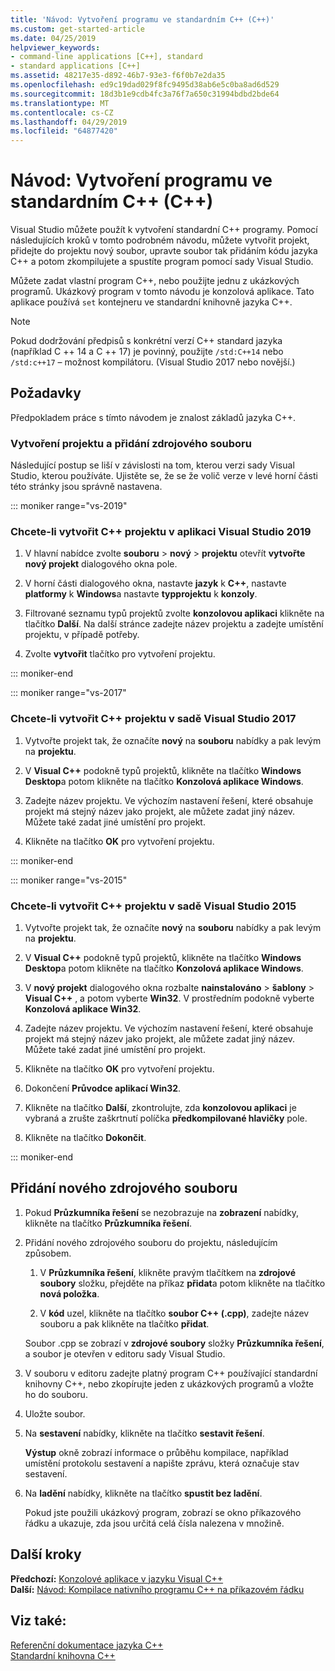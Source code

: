 ```yaml
---
title: 'Návod: Vytvoření programu ve standardním C++ (C++)'
ms.custom: get-started-article
ms.date: 04/25/2019
helpviewer_keywords:
- command-line applications [C++], standard
- standard applications [C++]
ms.assetid: 48217e35-d892-46b7-93e3-f6f0b7e2da35
ms.openlocfilehash: ed9c19dad029f8fc9495d38ab6e5c0ba8ad6d529
ms.sourcegitcommit: 18d3b1e9cdb4fc3a76f7a650c31994bdbd2bde64
ms.translationtype: MT
ms.contentlocale: cs-CZ
ms.lasthandoff: 04/29/2019
ms.locfileid: "64877420"
---
```

# <a name="walkthrough-creating-a-standard-c-program-c"></a>Návod: Vytvoření programu ve standardním C++ (C++)

Visual Studio můžete použít k vytvoření standardní C++ programy. Pomocí následujících kroků v tomto podrobném návodu, můžete vytvořit projekt, přidejte do projektu nový soubor, upravte soubor tak přidáním kódu jazyka C++ a potom zkompilujete a spustíte program pomocí sady Visual Studio.

Můžete zadat vlastní program C++, nebo použijte jednu z ukázkových programů. Ukázkový program v tomto návodu je konzolová aplikace. Tato aplikace používá `set` kontejneru ve standardní knihovně jazyka C++.

> [!NOTE]
> Pokud dodržování předpisů s konkrétní verzí C++ standard jazyka (například C ++ 14 a C ++ 17) je povinný, použijte `/std:C++14` nebo `/std:c++17` – možnost kompilátoru. (Visual Studio 2017 nebo novější.)

## <a name="prerequisites"></a>Požadavky

Předpokladem práce s tímto návodem je znalost základů jazyka C++.

### <a name="to-create-a-project-and-add-a-source-file"></a>Vytvoření projektu a přidání zdrojového souboru

Následující postup se liší v závislosti na tom, kterou verzi sady Visual Studio, kterou používáte. Ujistěte se, že se že volič verze v levé horní části této stránky jsou správně nastavena.

::: moniker range="vs-2019"

### <a name="to-create-a-c-project-in-visual-studio-2019"></a>Chcete-li vytvořit C++ projektu v aplikaci Visual Studio 2019

1. V hlavní nabídce zvolte **souboru** > **nový** > **projektu** otevřít **vytvořte nový projekt** dialogového okna pole.

1. V horní části dialogového okna, nastavte **jazyk** k **C++**, nastavte **platformy** k **Windows**a nastavte **typprojektu** k **konzoly**. 

1. Filtrované seznamu typů projektů zvolte **konzolovou aplikaci** klikněte na tlačítko **Další**. Na další stránce zadejte název projektu a zadejte umístění projektu, v případě potřeby.

1. Zvolte **vytvořit** tlačítko pro vytvoření projektu.

::: moniker-end

::: moniker range="vs-2017"

### <a name="to-create-a-c-project-in-visual-studio-2017"></a>Chcete-li vytvořit C++ projektu v sadě Visual Studio 2017

1. Vytvořte projekt tak, že označíte **nový** na **souboru** nabídky a pak levým na **projektu**.

1. V **Visual C++** podokně typů projektů, klikněte na tlačítko **Windows Desktop**a potom klikněte na tlačítko **Konzolová aplikace Windows**.

1. Zadejte název projektu. Ve výchozím nastavení řešení, které obsahuje projekt má stejný název jako projekt, ale můžete zadat jiný název. Můžete také zadat jiné umístění pro projekt.

1. Klikněte na tlačítko **OK** pro vytvoření projektu.

::: moniker-end

::: moniker range="vs-2015"

### <a name="to-create-a-c-project-in-visual-studio-2015"></a>Chcete-li vytvořit C++ projektu v sadě Visual Studio 2015

1. Vytvořte projekt tak, že označíte **nový** na **souboru** nabídky a pak levým na **projektu**.

1. V **Visual C++** podokně typů projektů, klikněte na tlačítko **Windows Desktop**a potom klikněte na tlačítko **Konzolová aplikace Windows**.

1. V **nový projekt** dialogového okna rozbalte **nainstalováno** > **šablony** > **Visual C++** , a potom vyberte **Win32**. V prostředním podokně vyberte **Konzolová aplikace Win32**.

1. Zadejte název projektu. Ve výchozím nastavení řešení, které obsahuje projekt má stejný název jako projekt, ale můžete zadat jiný název. Můžete také zadat jiné umístění pro projekt.

1. Klikněte na tlačítko **OK** pro vytvoření projektu.

1. Dokončení **Průvodce aplikací Win32**. 

1. Klikněte na tlačítko **Další**, zkontrolujte, zda **konzolovou aplikaci** je vybraná a zrušte zaškrtnutí políčka **předkompilované hlavičky** pole. 

1. Klikněte na tlačítko **Dokončit**.

::: moniker-end

## <a name="add-a-new-source-file"></a>Přidání nového zdrojového souboru

1. Pokud **Průzkumníka řešení** se nezobrazuje na **zobrazení** nabídky, klikněte na tlačítko **Průzkumníka řešení**.

1. Přidání nového zdrojového souboru do projektu, následujícím způsobem.

   1. V **Průzkumníka řešení**, klikněte pravým tlačítkem na **zdrojové soubory** složku, přejděte na příkaz **přidat**a potom klikněte na tlačítko **nová položka**.

   1. V **kód** uzel, klikněte na tlačítko **soubor C++ (.cpp)**, zadejte název souboru a pak klikněte na tlačítko **přidat**.

   Soubor .cpp se zobrazí v **zdrojové soubory** složky **Průzkumníka řešení**, a soubor je otevřen v editoru sady Visual Studio.

1. V souboru v editoru zadejte platný program C++ používající standardní knihovny C++, nebo zkopírujte jeden z ukázkových programů a vložte ho do souboru.

1. Uložte soubor.

1. Na **sestavení** nabídky, klikněte na tlačítko **sestavit řešení**.

   **Výstup** okně zobrazí informace o průběhu kompilace, například umístění protokolu sestavení a napište zprávu, která označuje stav sestavení.

1. Na **ladění** nabídky, klikněte na tlačítko **spustit bez ladění**.

   Pokud jste použili ukázkový program, zobrazí se okno příkazového řádku a ukazuje, zda jsou určitá celá čísla nalezena v množině.

## <a name="next-steps"></a>Další kroky

**Předchozí:** [Konzolové aplikace v jazyku Visual C++](../windows/console-applications-in-visual-cpp.md)<br/>
**Další:** [Návod: Kompilace nativního programu C++ na příkazovém řádku](../build/walkthrough-compiling-a-native-cpp-program-on-the-command-line.md)<br/>

## <a name="see-also"></a>Viz také:

[Referenční dokumentace jazyka C++](../cpp/cpp-language-reference.md)<br/>
[Standardní knihovna C++](../standard-library/cpp-standard-library-reference.md)<br/>
